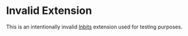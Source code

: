 <h1>Invalid Extension</h1>

This is an intentionally invalid [lnbits](https://github.com/lnbits) extension used for testing purposes.